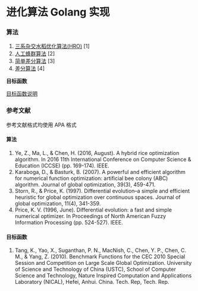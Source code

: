 进化算法 Golang 实现
==========================

### 算法

1. [三系杂交水稻优化算法(HRO)](./doc/HRO.md) [1]
2. [人工蜂群算法](./doc/ABC.md) [2]
3. [简单差分算法](./doc/DE-Simple.md) [3]
4. [差分算法](./doc/DE.md) [4]

**目标函数**

[目标函数说明](./doc/FUNCTIONS.md)

### 参考文献

参考文献格式均使用 APA 格式

#### 算法

1. Ye, Z., Ma, L., & Chen, H. (2016, August). A hybrid rice optimization algorithm. In 2016 11th International Conference on Computer Science & Education (ICCSE) (pp. 169-174). IEEE.
2. Karaboga, D., & Basturk, B. (2007). A powerful and efficient algorithm for numerical function optimization: artificial bee colony (ABC) algorithm. Journal of global optimization, 39(3), 459-471.
3. Storn, R., & Price, K. (1997). Differential evolution–a simple and efficient heuristic for global optimization over continuous spaces. Journal of global optimization, 11(4), 341-359.
4. Price, K. V. (1996, June). Differential evolution: a fast and simple numerical optimizer. In Proceedings of North American Fuzzy Information Processing (pp. 524-527). IEEE.

#### 目标函数

1. Tang, K., Yao, X., Suganthan, P. N., MacNish, C., Chen, Y. P., Chen, C. M., & Yang, Z. (2010). Benchmark Functions for the CEC 2010 Special Session and Competition on Large Scale Global Optimization. University of Science and Technology of China (USTC), School of Computer Science and Technology, Nature Inspired Computation and Applications Laboratory (NICAL), Hefei, Anhui. China. Tech. Rep, Tech. Rep.